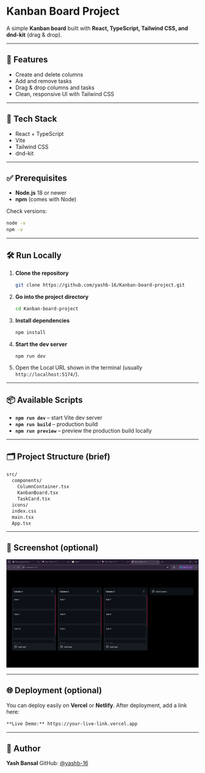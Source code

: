# Kanban Board Project

A simple **Kanban board** built with **React, TypeScript, Tailwind CSS, and dnd-kit** (drag & drop).

---

## 🚀 Features

* Create and delete columns
* Add and remove tasks
* Drag & drop columns and tasks
* Clean, responsive UI with Tailwind CSS

---

## 🧰 Tech Stack

* React + TypeScript
* Vite
* Tailwind CSS
* dnd-kit

---

## ✅ Prerequisites

* **Node.js** 18 or newer
* **npm** (comes with Node)

Check versions:

```bash
node -v
npm -v
```

---

## 🛠️ Run Locally

1. **Clone the repository**

   ```bash
   git clone https://github.com/yashb-16/Kanban-board-project.git
   ```
2. **Go into the project directory**

   ```bash
   cd Kanban-board-project
   ```
3. **Install dependencies**

   ```bash
   npm install
   ```
4. **Start the dev server**

   ```bash
   npm run dev
   ```
5. Open the Local URL shown in the terminal (usually `http://localhost:5174/`).

---

## 📦 Available Scripts

* **`npm run dev`** – start Vite dev server
* **`npm run build`** – production build
* **`npm run preview`** – preview the production build locally

---

## 🗂️ Project Structure (brief)

```
src/
  components/
    ColumnContainer.tsx
    KanbanBoard.tsx
    TaskCard.tsx
  icons/
  index.css
  main.tsx
  App.tsx
```

---

## 📸 Screenshot (optional)

![Demo](./screenshot.png)

---

## 🌐 Deployment (optional)

You can deploy easily on **Vercel** or **Netlify**. After deployment, add a link here:

```markdown
**Live Demo:** https://your-live-link.vercel.app
```

---

## 🙌 Author

**Yash Bansal**
GitHub: [@yashb-16](https://github.com/yashb-16)

